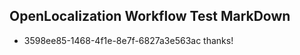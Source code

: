 ## OpenLocalization Workflow Test MarkDown
* 3598ee85-1468-4f1e-8e7f-6827a3e563ac thanks!

<!--HONumber=Aug16_HO4-->


